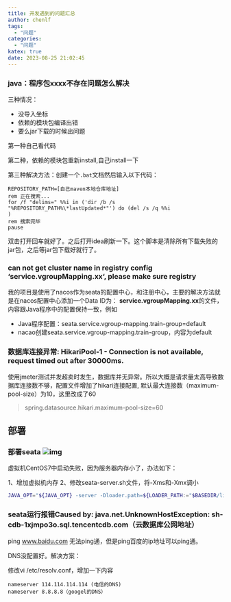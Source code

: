 ```yaml
---
title: 开发遇到的问题汇总
author: chenlf
tags:
  - "问题"
categories:
  - "问题"
katex: true
date: 2023-08-25 21:02:45
---
```


### java：程序包xxxx不存在问题怎么解决

三种情况：

- 没导入坐标
- 依赖的模块包编译出错
- 要么jar下载的时候出问题

第一种自己看代码

第二种，依赖的模块包重新install,自己install一下

第三种解决方法：创建一个`.bat`文档然后输入以下代码：

```shell
REPOSITORY_PATH=[自己maven本地仓库地址]
rem 正在搜索...
for /f "delims=" %%i in ('dir /b /s "%REPOSITORY_PATH%\*lastUpdated*"') do (del /s /q %%i
)
rem 搜索完毕
pause
```

双击打开回车就好了。之后打开idea刷新一下。这个脚本是清除所有下载失败的jar包，之后等jar包下载好就行了。







### can not get cluster name in registry config ‘service.vgroupMapping.xx‘, please make sure registry

我的项目是使用了nacos作为seata的配置中心，和注册中心，主要的解决方法就是在nacos配置中心添加一个Data ID为： **service.vgroupMapping.xx**的文件，内容跟Java程序中的配置保持一致，例如

- Java程序配置：seata.service.vgroup-mapping.train-group=default
- nacao创建seata.service.vgroup-mapping.train-group，内容为default



### 数据库连接异常: HikariPool-1 - Connection is not available, request timed out after 30000ms.

使用jmeter测试并发超卖时发生，数据库并无异常。所以大概是请求量太高导致数据库连接数不够，配置文件增加了hikari连接配置, 默认最大连接数（maximum-pool-size）为10，这里改成了60

> spring.datasource.hikari.maximum-pool-size=60





## 部署

### 部署seata ![img](https://hexo-chenlf.oss-cn-shanghai.aliyuncs.com/img/202309032339619.png)

 虚拟机CentOS7中启动失败，因为服务器内存小了，办法如下：

1、增加虚拟机内存
2、修改seata-server.sh文件，将-Xms和-Xmx调小

```sh
JAVA_OPT="${JAVA_OPT} -server -Dloader.path=${LOADER_PATH:="$BASEDIR/lib"} -Xmx${JVM_XMX:="256m"} -Xms${JVM_XMS:="256m"} -Xmn${JVM_XMN:="128m"}
```



### seata运行报错Caused by: java.net.UnknownHostException: sh-cdb-1xjmpo3o.sql.tencentcdb.com（云数据库公网地址）

ping www.baidu.com 无法ping通，但是ping百度的ip地址可以ping通。

DNS没配置好。解决方案：

修改vi /etc/resolv.conf，增加一下内容

```
nameserver 114.114.114.114 (电信的DNS)
nameserver 8.8.8.8（googel的DNS）
```



